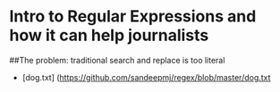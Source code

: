 # Intro to Regular Expressions and how it can help journalists

##The problem: traditional search and replace is too literal

* [dog.txt] (https://github.com/sandeepmj/regex/blob/master/dog.txt<a>

